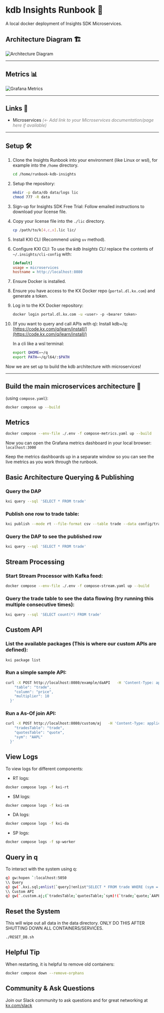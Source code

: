 # kdb Insights Runbook 🚀

A local docker deployment of Insights SDK Microservices.

## Architecture Diagram 🏗️

![Architecture Diagram](./img/architecture.png)

---

## Metrics 📊

![Grafana Metrics](./img/grafana.JPG)

---

## Links 🔗

-   Microservices <font color="grey">*(<- Add link to your Microservices documentation/page here if available)*</font>

---

## Setup 🛠️

1.  Clone the Insights Runbook into your environment (like Linux or wsl), for example into the `/home` directory.
    ```bash
    cd /home/runbook-kdb-insights
    ```
2.  Setup the repository:
    ```bash
    mkdir -p data/db data/logs lic
    chmod 777 -R data
    ```
3.  Sign-up for Insights SDK Free Trial: Follow emailed instructions to download your license file.
4.  Copy your license file into the `./lic` directory.
    ```bash
    cp /path/to/k[4,c,x].lic lic/
    ```
5.  Install KXI CLI (Recommend using `uv` method).
6.  Configure KXI CLI:
    To use the _kdb Insights CLI_ replace the contents of `~/.insights/cli-config` with:
    ```ini
    [default]
    usage = microservices
    hostname = http://localhost:8080
    ```
7.  Ensure Docker is installed.
8.  Ensure you have access to the KX Docker repo (`portal.dl.kx.com`) and generate a token.
9.  Log in to the KX Docker repository:
    ```bash
    docker login portal.dl.kx.com -u <user> -p <bearer token>
    ```
10. (If you want to query and call APIs with q): Install kdb+/q: [https://code.kx.com/q/learn/install/](https://code.kx.com/q/learn/install/)

    In a cli like a wsl terminal:
    ```bash
    export QHOME=~/q
    export PATH=~/q/l64/:$PATH
    ```

Now we are set up to build the kdb architecture with microservices!

---

## Build the main microservices architecture 🧱

(using `compose.yaml`):
```bash
docker compose up --build
```

## Metrics
```bash
docker compose --env-file ./.env -f compose-metrics.yaml up --build
```

Now you can open the Grafana metrics dashboard in your local browser: `localhost:3000`

Keep the metrics dashboards up in a separate window so you can see the live metrics as you work through the runbook.

## Basic Architecture Querying & Publishing
### Query the DAP
```bash
kxi query --sql 'SELECT * FROM trade'
```

### Publish one row to trade table:
```bash
kxi publish --mode rt --file-format csv --table trade --data config/trade.csv --endpoint :localhost:5002
```

### Query the DAP to see the published row
```bash
kxi query --sql 'SELECT * FROM trade'
```

## Stream Processing
### Start Stream Processor with Kafka feed:
```bash
docker compose --env-file ./.env -f compose-stream.yaml up --build
```

### Query the trade table to see the data flowing (try running this multiple consecutive times):
```bash
kxi query --sql 'SELECT count(*) FROM trade'
```

## Custom API

### List the available packages (This is where our custom APIs are defined):
```bash
kxi package list
```

### Run a simple sample API:
```bash
curl -X POST http://localhost:8080/example/daAPI   -H 'Content-Type: application/json'   -d '{
    "table": "trade",
    "column": "price",
    "multiplier": 10
  }'
```

### Run a As-Of join API:
```bash
curl -X POST http://localhost:8080/custom/aj   -H 'Content-Type: application/json'   -d '{
    "tradesTable": "trade",
    "quotesTable": "quote",
    "sym": "AAPL"
  }'
```

## View Logs
To view logs for different components:
- RT logs:
```bash
docker compose logs -f kxi-rt
```
- SM logs:
```bash
docker compose logs -f kxi-sm
```
- DA logs:
```bash
docker compose logs -f kxi-da
```
- SP logs:
```bash
docker compose logs -f sp-worker
```

## Query in q
To interact with the system using q:
```bash
q) gw:hopen `:localhost:5050
\\ Query
q) gw(`.kxi.sql;enlist[`query]!enlist"SELECT * FROM trade WHERE (sym = 'AAPL')";`;(0#`)!())
\\ Custom API
q) gw(`.custom.aj;(`tradesTable;`quotesTable;`sym)!(`trade;`quote;`AAPL);`;(0#`)!())
```

## Reset the System
This will wipe out all data in the data directory. ONLY DO THIS AFTER SHUTTING DOWN ALL CONTAINERS/SERVICES.
```bash
./RESET_DB.sh
```

## Helpful Tip
When restarting, it is helpful to remove old containers:
```bash
docker compose down --remove-orphans
```

## Community & Ask Questions
Join our Slack community to ask questions and for great networking at [kx.com/slack](kx.com/slack)